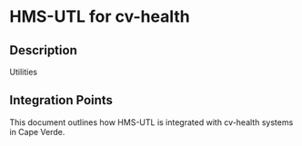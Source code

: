 # HMS-UTL for cv-health

## Description

Utilities

## Integration Points

This document outlines how HMS-UTL is integrated with cv-health systems in Cape Verde.
